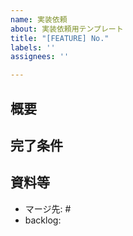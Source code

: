 ```yaml
---
name: 実装依頼
about: 実装依頼用テンプレート
title: "[FEATURE] No."
labels: ''
assignees: ''

---
```


## 概要


## 完了条件


## 資料等

<!-- マージ先のIssue番号を記載することで、自動でマイルストーンとラベルが設定されます -->
- マージ先: #
- backlog:
